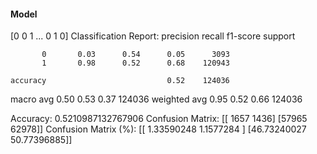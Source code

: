 #### Model
[0 0 1 ... 0 1 0]
Classification Report:
              precision    recall  f1-score   support

           0       0.03      0.54      0.05      3093
           1       0.98      0.52      0.68    120943

    accuracy                           0.52    124036
   macro avg       0.50      0.53      0.37    124036
weighted avg       0.95      0.52      0.66    124036

Accuracy: 0.5210987132767906
Confusion Matrix:
[[ 1657  1436]
 [57965 62978]]
Confusion Matrix (%):
[[ 1.33590248  1.1577284 ]
 [46.73240027 50.77396885]]
